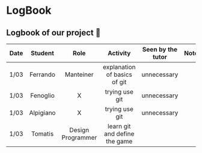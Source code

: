# LogBook

## Logbook of our project :rocket:

| Date | Student | Role | Activity | Seen by the tutor | Note |
|:----:|:-------:|:----:|:--------:|:-----------------:|:----:|
|1/03| Ferrando  | Manteiner|explanation of basics of git|  unnecessary |      |
|1/03| Fenoglio |   X   | trying use git   |   unnecessary            |      |
|1/03      |   Alpigiano      |   X   |    trying use git      |         unnecessary          |      |
|1/03      | Tomatis        | Design Programmer     | learn git and define the game |                   |      |
